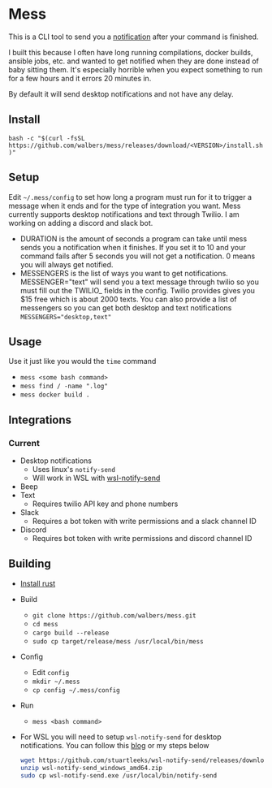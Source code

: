 # Mess

This is a CLI tool to send you a [notification](#integrations) after your command is finished.

I built this because I often have long running compilations, docker builds, ansible jobs, etc. and wanted to get notified when they are done instead of baby sitting them. It's especially horrible when you expect something to run for a few hours and it errors 20 minutes in.

By default it will send desktop notifications and not have any delay.

## Install

`bash -c "$(curl -fsSL https://github.com/walbers/mess/releases/download/<VERSION>/install.sh)"`

## Setup

Edit `~/.mess/config` to set how long a program must run for it to trigger a message when it ends and for the type of integration you want. Mess currently supports desktop notifications and text through Twilio. I am working on adding a discord and slack bot.
- DURATION is the amount of seconds a program can take until mess sends you a notification when it finishes. If you set it to 10 and your command fails after 5 seconds you will not get a notification. 0 means you will always get notified.
- MESSENGERS is the list of ways you want to get notifications. MESSENGER="text" will send you a text message through twilio so you must fill out the TWILIO_ fields in the config. Twilio provides gives you $15 free which is about 2000 texts. You can also provide a list of messengers so you can get both desktop and text notifications `MESSENGERS="desktop,text"`

## Usage

Use it just like you would the `time` command

- `mess <some bash command>`
- `mess find / -name ".log"`
- `mess docker build .`


## Integrations

### Current

- Desktop notifications
    - Uses linux's `notify-send`
    - Will work in WSL with [wsl-notify-send](https://github.com/stuartleeks/wsl-notify-send)
- Beep
- Text
    - Requires twilio API key and phone numbers
- Slack
    - Requires a bot token with write permissions and a slack channel ID
- Discord
    - Requires bot token with write permissions and discord channel ID

## Building

- [Install rust]((https://www.rust-lang.org/))
- Build
    - `git clone https://github.com/walbers/mess.git`
    - `cd mess`
    - `cargo build --release`
    - `sudo cp target/release/mess /usr/local/bin/mess`
- Config
    - Edit `config`
    - `mkdir ~/.mess`
    - `cp config ~/.mess/config`
- Run
    - `mess <bash command>`

- For WSL you will need to setup `wsl-notify-send` for desktop notifications. You can follow this [blog](https://stuartleeks.com/posts/wsl-github-cli-windows-notifications-part-1/) or my steps below
    ```bash
    wget https://github.com/stuartleeks/wsl-notify-send/releases/download/v0.1.871612270/wsl-notify-send_windows_amd64.zip
    unzip wsl-notify-send_windows_amd64.zip
    sudo cp wsl-notify-send.exe /usr/local/bin/notify-send
    ```
